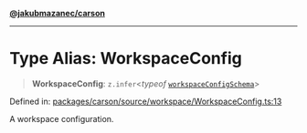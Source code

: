 [**@jakubmazanec/carson**](../README.md)

---

# Type Alias: WorkspaceConfig

> **WorkspaceConfig**: `z.infer`\<_typeof_
> [`workspaceConfigSchema`](../variables/workspaceConfigSchema.md)\>

Defined in:
[packages/carson/source/workspace/WorkspaceConfig.ts:13](https://github.com/jakubmazanec/tools/blob/90a5050fae768000bb00b2044438762c3c8c0f98/packages/carson/source/workspace/WorkspaceConfig.ts#L13)

A workspace configuration.
